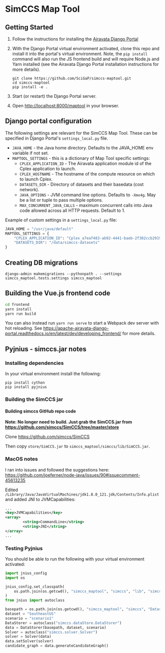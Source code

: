 # SimCCS Map Tool

## Getting Started

1. Follow the instructions for installing the
   [Airavata Django Portal](https://github.com/apache/airavata-django-portal)
2. With the Django Portal virtual environment activated, clone this repo and
   install it into the portal's virtual environment. Note, the `pip install`
   command will also run the JS frontend build and will require Node.js and Yarn
   installed (see the Airavata Django Portal installation instructions for more
   details).

   ```
   git clone https://github.com/SciGaP/simccs-maptool.git
   cd simccs-maptool
   pip install -e .
   ```

3. Start (or restart) the Django Portal server.
4. Open <http://localhost:8000/maptool> in your browser.

## Django portal configuration

The following settings are relevant for the SimCCS Map Tool. These can be
specified in Django Portal's `settings_local.py` file.

- `JAVA_HOME` - the Java home directory. Defaults to the JAVA_HOME env variable
  if not set.
- `MAPTOOL_SETTINGS` - this is a dictionary of Map Tool specific settings:
  - `CPLEX_APPLICATION_ID` - The Airavata application module id of the Cplex
    application to launch.
  - `CPLEX_HOSTNAME` - The hostname of the compute resource on which to launch
    Cplex.
  - `DATASETS_DIR` - Directory of datasets and their basedata (cost network).
  - `JAVA_OPTIONS` - JVM command line options. Defaults to `-Xmx4g`. May be a
    list or tuple to pass multiple options.
  - `MAX_CONCURRENT_JAVA_CALLS` - maximum concurrent calls into Java code
    allowed across all HTTP requests. Default to 1.

Example of custom settings in a `settings_local.py` file:

```python
JAVA_HOME = "/usr/java/default"
MAPTOOL_SETTINGS = {
    "CPLEX_APPLICATION_ID": "Cplex_a7eaf483-ab92-4441-baeb-2f302ccb2919",
    "DATASETS_DIR": "/data/simccs-datasets"
}
```

## Creating DB migrations

```
django-admin makemigrations --pythonpath . --settings simccs_maptool.tests.settings simccs_maptool
```

## Building the Vue.js frontend code

```bash
cd frontend
yarn install
yarn run build
```

You can also instead run `yarn run serve` to start a Webpack dev server with hot
reloading. See
https://apache-airavata-django-portal.readthedocs.io/en/latest/dev/developing_frontend/
for more details.

## Pyjnius - simccs.jar notes

### Installing dependencies

In your virtual environment install the following:

```
pip install cython
pip install pyjnius
```

### Building the SimCCS jar

#### Building simccs GitHub repo code

**Note: No longer need to build. Just grab the SimCCS.jar from
https://github.com/simccs/SimCCS/tree/master/store**

Clone https://github.com/simccs/SimCCS

Then copy `store/SimCCS.jar` to `simccs_maptool/simccs/lib/SimCCS.jar`.

### MacOS notes

I ran into issues and followed the suggestions here:
https://github.com/joeferner/node-java/issues/90#issuecomment-45613235

Edited `/Library/Java/JavaVirtualMachines/jdk1.8.0_121.jdk/Contents/Info.plist`
and added JNI to JVMCapabilities:

```xml
...
<key>JVMCapabilities</key>
<array>
        <string>CommandLine</string>
        <string>JNI</string>
</array>
...
```

### Testing Pyjnius

You should be able to run the following with your virtual environment activated:

```python
import jnius_config
import os

jnius_config.set_classpath(
    os.path.join(os.getcwd(), "simccs_maptool", "simccs", "lib", "simccs-app-1.0-jar-with-dependencies.jar"),
)
from jnius import autoclass

basepath = os.path.join(os.getcwd(), "simccs_maptool", "simccs", "Datasets")
dataset = "SoutheastUS"
scenario = "scenario1"
DataStorer = autoclass("simccs.dataStore.DataStorer")
data = DataStorer(basepath, dataset, scenario)
Solver = autoclass("simccs.solver.Solver")
solver = Solver(data)
data.setSolver(solver)
candidate_graph = data.generateCandidateGraph()
```
